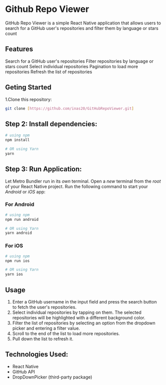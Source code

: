 
# Github Repo Viewer

GitHub Repo Viewer is a simple React Native application that allows users to search for a GitHub user's repositories and filter them by language or stars count

## Features
   Search for a GitHub user's repositories
   Filter repositories by language or stars count
   Select individual repositories
   Pagination to load more repositories
   Refresh the list of repositories

## Geting Started
1.Clone this repository:

   ```bash
   git clone [https://github.com/inas20/GitHubRepoViewer.git]
```

## Step 2: Install dependencies:
```bash
# using npm
npm install

# OR using Yarn
yarn 
```

## Step 3: Run Application:

Let Metro Bundler run in its _own_ terminal. Open a _new_ terminal from the _root_ of your React Native project. Run the following command to start your _Android_ or _iOS_ app:

### For Android

```bash
# using npm
npm run android

# OR using Yarn
yarn android
```

### For iOS

```bash
# using npm
npm run ios

# OR using Yarn
yarn ios
```


## Usage

1. Enter a GitHub username in the input field and press the search button to fetch the user's repositories.
2. Select individual repositories by tapping on them. The selected repositories will be highlighted with a different background color.
3. Filter the list of repositories by selecting an option from the dropdown picker and entering a filter value.
4. Scroll to the end of the list to load more repositories.
5. Pull down the list to refresh it.
   
## Technologies Used:



- React Native
- GitHub API
- DropDownPicker (third-party package)

